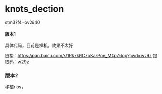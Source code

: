 # knots_dection
stm32f4+ov2640


#### 版本1
具体代码，目前是裸机，效果不太好

链接：https://pan.baidu.com/s/1Rk7kNC7bKasPne_MXpZ6og?pwd=w29z 
提取码：w29z


### 版本2
移植rtos，

